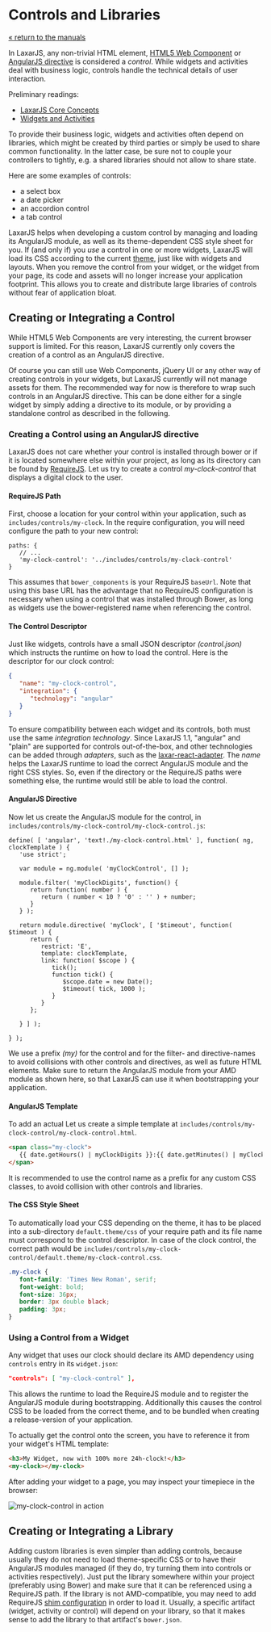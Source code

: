 # Controls and Libraries

[« return to the manuals](index.md)

In LaxarJS, any non-trivial HTML element, [HTML5 Web Component](http://webcomponents.org/) or [AngularJS directive](https://docs.angularjs.org/guide/directive) is considered a _control_.
While widgets and activities deal with business logic, controls handle the technical details of user interaction.

Preliminary readings:

* [LaxarJS Core Concepts](../concepts.md)
* [Widgets and Activities](./widgets_and_activities.md)

To provide their business logic, widgets and activities often depend on libraries, which might be created by third parties or simply be used to share common functionality.
In the latter case, be sure not to couple your controllers to tightly, e.g. a shared libraries should not allow to share state.

Here are some examples of controls:

  * a select box
  * a date picker
  * an accordion control
  * a tab control

LaxarJS helps when developing a custom control by managing and loading its AngularJS module, as well as its theme-dependent CSS style sheet for you.
If (and only if) you _use_ a control in one or more widgets, LaxarJS will load its CSS according to the current [theme](./creating_themes.md), just like with widgets and layouts.
When you remove the control from your widget, or the widget from your page, its code and assets will no longer increase your application footprint.
This allows you to create and distribute large libraries of controls without fear of application bloat.


## Creating or Integrating a Control

While HTML5 Web Components are very interesting, the current browser support is limited.
For this reason, LaxarJS currently only covers the creation of a control as an AngularJS directive.

Of course you can still use Web Components, jQuery UI or any other way of creating controls in your widgets, but LaxarJS currently will not manage assets for them.
The recommended way for now is therefore to wrap such controls in an AngularJS directive.
This can be done either for a single widget by simply adding a directive to its module, or by providing a standalone control as described in the following.


### Creating a Control using an AngularJS directive

LaxarJS does not care whether your control is installed through bower or if it is located somewhere else within your project, as long as its directory can be found by [RequireJS](http://requirejs.org/).
Let us try to create a control _my-clock-control_ that displays a digital clock to the user.


#### RequireJS Path

First, choose a location for your control within your application, such as `includes/controls/my-clock`.
In the require configuration, you will need configure the path to your new control:

```JS
paths: {
   // ...
   'my-clock-control': '../includes/controls/my-clock-control'
}
```

This assumes that `bower_components` is your RequireJS `baseUrl`.
Note that using this base URL has the advantage that no RequireJS configuration is necessary when using a control that was installed through Bower, as long as widgets use the bower-registered name when referencing the control.


#### The Control Descriptor

Just like widgets, controls have a small JSON descriptor _(control.json)_ which instructs the runtime on how to load the control.
Here is the descriptor for our clock control:

```json
{
   "name": "my-clock-control",
   "integration": {
      "technology": "angular"
   }
}
```

To ensure compatibility between each widget and its controls, both must use the same _integration technology_.
Since LaxarJS 1.1, "angular" and "plain" are supported for controls out-of-the-box, and other technologies can be added through *adapters*, such as the [laxar-react-adapter](https://github.com/LaxarJS/laxar-react-adapter).
The _name_ helps the LaxarJS runtime to load the correct AngularJS module and the right CSS styles.
So, even if the directory or the RequireJS paths were something else, the runtime would still be able to load the control.


#### AngularJS Directive

Now let us create the AngularJS module for the control, in `includes/controls/my-clock-control/my-clock-control.js`:

```JS
define( [ 'angular', 'text!./my-clock-control.html' ], function( ng, clockTemplate ) {
   'use strict';

   var module = ng.module( 'myClockControl', [] );

   module.filter( 'myClockDigits', function() {
      return function( number ) {
         return ( number < 10 ? '0' : '' ) + number;
      }
   } );

   return module.directive( 'myClock', [ '$timeout', function( $timeout ) {
      return {
         restrict: 'E',
         template: clockTemplate,
         link: function( $scope ) {
            tick();
            function tick() {
               $scope.date = new Date();
               $timeout( tick, 1000 );
            }
         }
      };

   } ] );

} );
```

We use a prefix _(my)_ for the control and for the filter- and directive-names to avoid collisions with other controls and directives, as well as future HTML elements.
Make sure to return the AngularJS module from your AMD module as shown here, so that LaxarJS can use it when bootstrapping your application.


#### AngularJS Template

To add an actual Let us create a simple template at `includes/controls/my-clock-control/my-clock-control.html`.

```HTML
<span class="my-clock">
   {{ date.getHours() | myClockDigits }}:{{ date.getMinutes() | myClockDigits }}:{{ date.getSeconds() | myClockDigits }}
</span>
```

It is recommended to use the control name as a prefix for any custom CSS classes, to avoid collision with other controls and libraries.


#### The CSS Style Sheet

To automatically load your CSS depending on the theme, it has to be placed into a sub-directory `default.theme/css` of your require path and its file name must correspond to the control descriptor.
In case of the clock control, the correct path would be `includes/controls/my-clock-control/default.theme/my-clock-control.css`.

```CSS
.my-clock {
   font-family: 'Times New Roman', serif;
   font-weight: bold;
   font-size: 36px;
   border: 3px double black;
   padding: 3px;
}
```


### Using a Control from a Widget

Any widget that uses our clock should declare its AMD dependency using `controls` entry in its `widget.json`:

```JSON
"controls": [ "my-clock-control" ],
```

This allows the runtime to load the RequireJS module and to register the AngularJS module during bootstrapping.
Additionally this causes the control CSS to be loaded from the correct theme, and to be bundled when creating a release-version of your application.

To actually get the control onto the screen, you have to reference it from your widget's HTML template:

```HTML
<h3>My Widget, now with 100% more 24h-clock!</h3>
<my-clock></my-clock>
```

After adding your widget to a page, you may inspect your timepiece in the browser:

![my-clock-control in action](providing_controls/my_clock.png)


## Creating or Integrating a Library

Adding custom libraries is even simpler than adding controls, because usually they do not need to load theme-specific CSS or to have their AngularJS modules managed (if they do, try turning them into controls or activities respectively).
Just put the library somewhere within your project (preferably using Bower) and make sure that it can be referenced using a RequireJS path.
If the library is not AMD-compatible, you may need to add RequireJS [shim configuration](http://requirejs.org/docs/api.html#config-shim) in order to load it.
Usually, a specific artifact (widget, activity or control) will depend on your library, so that it makes sense to add the library to that artifact's `bower.json`.
